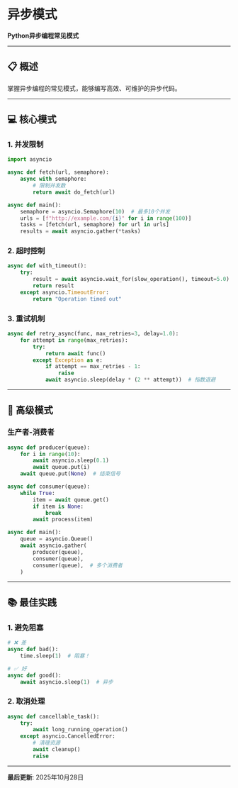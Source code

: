 # 异步模式

**Python异步编程常见模式**

---

## 📋 概述

掌握异步编程的常见模式，能够编写高效、可维护的异步代码。

---

## 💻 核心模式

### 1. 并发限制

```python
import asyncio

async def fetch(url, semaphore):
    async with semaphore:
        # 限制并发数
        return await do_fetch(url)

async def main():
    semaphore = asyncio.Semaphore(10)  # 最多10个并发
    urls = [f"http://example.com/{i}" for i in range(100)]
    tasks = [fetch(url, semaphore) for url in urls]
    results = await asyncio.gather(*tasks)
```

### 2. 超时控制

```python
async def with_timeout():
    try:
        result = await asyncio.wait_for(slow_operation(), timeout=5.0)
        return result
    except asyncio.TimeoutError:
        return "Operation timed out"
```

### 3. 重试机制

```python
async def retry_async(func, max_retries=3, delay=1.0):
    for attempt in range(max_retries):
        try:
            return await func()
        except Exception as e:
            if attempt == max_retries - 1:
                raise
            await asyncio.sleep(delay * (2 ** attempt))  # 指数退避
```

---

## 🔄 高级模式

### 生产者-消费者

```python
async def producer(queue):
    for i in range(10):
        await asyncio.sleep(0.1)
        await queue.put(i)
    await queue.put(None)  # 结束信号

async def consumer(queue):
    while True:
        item = await queue.get()
        if item is None:
            break
        await process(item)

async def main():
    queue = asyncio.Queue()
    await asyncio.gather(
        producer(queue),
        consumer(queue),
        consumer(queue),  # 多个消费者
    )
```

---

## 📚 最佳实践

### 1. 避免阻塞

```python
# ❌ 差
async def bad():
    time.sleep(1)  # 阻塞！

# ✅ 好
async def good():
    await asyncio.sleep(1)  # 异步
```

### 2. 取消处理

```python
async def cancellable_task():
    try:
        await long_running_operation()
    except asyncio.CancelledError:
        # 清理资源
        await cleanup()
        raise
```

---

**最后更新**: 2025年10月28日

